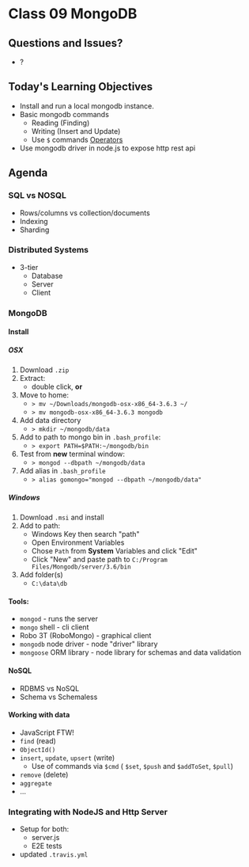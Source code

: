 Class 09 MongoDB
===

## Questions and Issues?
* ?

## Today's Learning Objectives

* Install and run a local mongodb instance.
* Basic mongodb commands
	* Reading (Finding)
	* Writing (Insert and Update)
    * Use `$` commands [Operators](https://docs.mongodb.com/manual/reference/operator/)
* Use mongodb driver in node.js to expose http rest api

## Agenda

### SQL vs NOSQL

* Rows/columns vs collection/documents
* Indexing
* Sharding

### Distributed Systems

* 3-tier
	* Database
	* Server
	* Client

### MongoDB

#### Install

##### OSX
1. Download `.zip`
1. Extract:
	* double click, **or**
1. Move to home:
	* `> mv ~/Downloads/mongodb-osx-x86_64-3.6.3 ~/`
	* `> mv mongodb-osx-x86_64-3.6.3 mongodb`
1. Add data directory
	* `> mkdir ~/mongodb/data`
1. Add to path to mongo bin in `.bash_profile`:
	* `> export PATH=$PATH:~/mongodb/bin`
1. Test from **new** terminal window:
	* `> mongod --dbpath ~/mongodb/data`
1. Add alias in `.bash_profile`
	* `> alias gomongo="mongod --dbpath ~/mongodb/data"`

##### Windows
1. Download `.msi` and install
1. Add to path:
	* Windows Key then search "path"
	* Open Environment Variables
	* Chose `Path` from **System** Variables and click "Edit"
	* Click "New" and paste path to `C:/Program Files/Mongodb/server/3.6/bin`
1. Add folder(s)
	* `C:\data\db`

#### Tools:

* `mongod` - runs the server
* `mongo` shell - cli client
* Robo 3T (RoboMongo) - graphical client
* `mongodb` node driver - node "driver" library
* `mongoose` ORM library - node library for schemas and data validation

#### NoSQL

* RDBMS vs NoSQL
* Schema vs Schemaless

#### Working with data

* JavaScript FTW!
* `find` (read)
* `ObjectId()`
* `insert`, `update`, `upsert` (write)
	* Use of commands via `$cmd`
	( `$set`, `$push` and `$addToSet`, `$pull`)
* `remove` (delete)
* `aggregate`
* ...

### Integrating with NodeJS and Http Server

* Setup for both:
    * server.js
    * E2E tests
* updated `.travis.yml`
